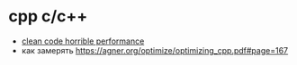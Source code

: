 # cpp c/c++


 * [clean code horrible performance](https://youtu.be/tD5NrevFtbU?t=288)
 * как замерять https://agner.org/optimize/optimizing_cpp.pdf#page=167